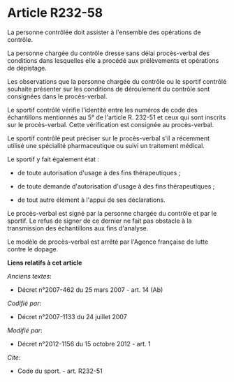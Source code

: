 # Article R232-58

La personne contrôlée doit assister à l'ensemble des opérations de contrôle. 

La personne chargée du contrôle dresse sans délai procès-verbal des conditions dans lesquelles elle a procédé aux
prélèvements et opérations de dépistage. 

Les observations que la personne chargée du contrôle ou le sportif contrôlé souhaite présenter sur les conditions de
déroulement du contrôle sont consignées dans le procès-verbal. 

Le sportif contrôlé vérifie l'identité entre les numéros de code des échantillons mentionnés au 5° de l'article R. 232-51 et
ceux qui sont inscrits sur le procès-verbal. Cette vérification est consignée au procès-verbal. 

Le sportif contrôlé peut préciser sur le procès-verbal s'il a récemment utilisé une spécialité pharmaceutique ou suivi un
traitement médical. 

Le sportif y fait également état :

- de toute autorisation d'usage à des fins thérapeutiques ;

- de toute demande d'autorisation d'usage à des fins thérapeutiques ;

- de tout autre élément à l'appui de ses déclarations. 

Le procès-verbal est signé par la personne chargée du contrôle et par le sportif. Le refus de signer de ce dernier ne fait
pas obstacle à la transmission des échantillons aux fins d'analyse. 

Le modèle de procès-verbal est arrêté par l'Agence française de lutte contre le dopage.

**Liens relatifs à cet article**

_Anciens textes_:

  - Décret n°2007-462 du 25 mars 2007 - art. 14 (Ab)

_Codifié par_:

  - Décret n°2007-1133 du 24 juillet 2007

_Modifié par_:

  - Décret n°2012-1156 du 15 octobre 2012 - art. 1

_Cite_:

  - Code du sport. - art. R232-51
